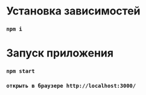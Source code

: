 # Установка зависимостей

### `npm i`

# Запуск приложения 

### `npm start`
### `открыть в браузере http://localhost:3000/`